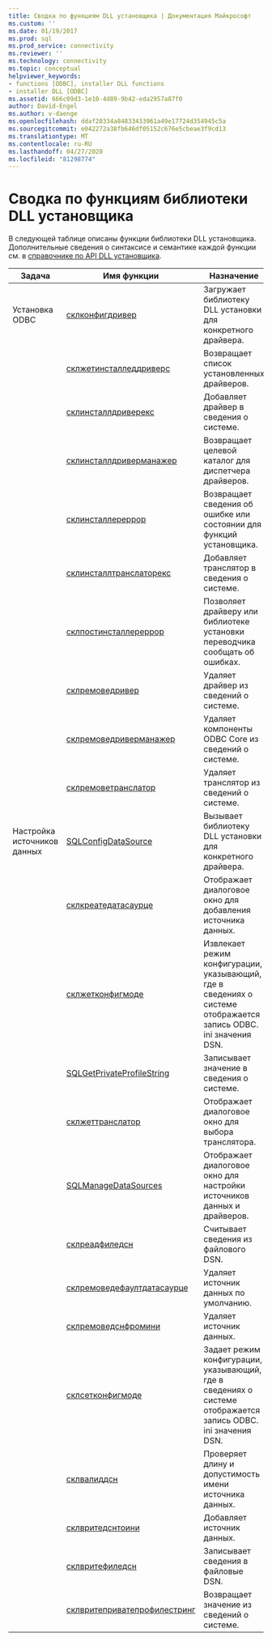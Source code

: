 ```yaml
---
title: Сводка по функциям DLL установщика | Документация Майкрософт
ms.custom: ''
ms.date: 01/19/2017
ms.prod: sql
ms.prod_service: connectivity
ms.reviewer: ''
ms.technology: connectivity
ms.topic: conceptual
helpviewer_keywords:
- functions [ODBC], installer DLL functions
- installer DLL [ODBC]
ms.assetid: 666c09d3-1e10-4d89-9b42-eda2957a87f0
author: David-Engel
ms.author: v-daenge
ms.openlocfilehash: ddaf20334a84833433961a49e17724d354945c5a
ms.sourcegitcommit: e042272a38fb646df05152c676e5cbeae3f9cd13
ms.translationtype: MT
ms.contentlocale: ru-RU
ms.lasthandoff: 04/27/2020
ms.locfileid: "81298774"
---
```

# <a name="installer-dll-function-summary"></a>Сводка по функциям библиотеки DLL установщика
В следующей таблице описаны функции библиотеки DLL установщика. Дополнительные сведения о синтаксисе и семантике каждой функции см. в [справочнике по API DLL установщика](../../../odbc/reference/syntax/installer-dll-api-reference-function.md).  
  
|Задача|Имя функции|Назначение|  
|----------|-------------------|-------------|  
|Установка ODBC|[склконфигдривер](../../../odbc/reference/syntax/sqlconfigdriver-function.md)|Загружает библиотеку DLL установки для конкретного драйвера.|  
||[склжетинсталледдриверс](../../../odbc/reference/syntax/sqlgetinstalleddrivers-function.md)|Возвращает список установленных драйверов.|  
||[склинсталлдриверекс](../../../odbc/reference/syntax/sqlinstalldriverex-function.md)|Добавляет драйвер в сведения о системе.|  
||[склинсталлдриверманажер](../../../odbc/reference/syntax/sqlinstalldrivermanager-function.md)|Возвращает целевой каталог для диспетчера драйверов.|  
||[склинсталлереррор](../../../odbc/reference/syntax/sqlinstallererror-function.md)|Возвращает сведения об ошибке или состоянии для функций установщика.|  
||[склинсталлтранслаторекс](../../../odbc/reference/syntax/sqlinstalltranslatorex-function.md)|Добавляет транслятор в сведения о системе.|  
||[склпостинсталлереррор](../../../odbc/reference/syntax/sqlpostinstallererror-function.md)|Позволяет драйверу или библиотеке установки переводчика сообщать об ошибках.|  
||[склремоведривер](../../../odbc/reference/syntax/sqlremovedriver-function.md)|Удаляет драйвер из сведений о системе.|  
||[склремоведриверманажер](../../../odbc/reference/syntax/sqlremovedrivermanager-function.md)|Удаляет компоненты ODBC Core из сведений о системе.|  
||[склремоветранслатор](../../../odbc/reference/syntax/sqlremovetranslator-function.md)|Удаляет транслятор из сведений о системе.|  
|Настройка источников данных|[SQLConfigDataSource](../../../odbc/reference/syntax/sqlconfigdatasource-function.md)|Вызывает библиотеку DLL установки для конкретного драйвера.|  
||[склкреатедатасаурце](../../../odbc/reference/syntax/sqlcreatedatasource-function.md)|Отображает диалоговое окно для добавления источника данных.|  
||[склжетконфигмоде](../../../odbc/reference/syntax/sqlgetconfigmode-function.md)|Извлекает режим конфигурации, указывающий, где в сведениях о системе отображается запись ODBC. ini значения DSN.|  
||[SQLGetPrivateProfileString](../../../odbc/reference/syntax/sqlgetprivateprofilestring-function.md)|Записывает значение в сведения о системе.|  
||[склжеттранслатор](../../../odbc/reference/syntax/sqlgettranslator-function.md)|Отображает диалоговое окно для выбора транслятора.|  
||[SQLManageDataSources](../../../odbc/reference/syntax/sqlmanagedatasources.md)|Отображает диалоговое окно для настройки источников данных и драйверов.|  
||[склреадфиледсн](../../../odbc/reference/syntax/sqlreadfiledsn-function.md)|Считывает сведения из файлового DSN.|  
||[склремоведефаултдатасаурце](../../../odbc/reference/syntax/sqlremovedefaultdatasource-function.md)|Удаляет источник данных по умолчанию.|  
||[склремоведснфромини](../../../odbc/reference/syntax/sqlremovedsnfromini-function.md)|Удаляет источник данных.|  
||[склсетконфигмоде](../../../odbc/reference/syntax/sqlsetconfigmode-function.md)|Задает режим конфигурации, указывающий, где в сведениях о системе отображается запись ODBC. ini значения DSN.|  
||[склвалиддсн](../../../odbc/reference/syntax/sqlvaliddsn-function.md)|Проверяет длину и допустимость имени источника данных.|  
||[склвритедснтоини](../../../odbc/reference/syntax/sqlwritedsntoini-function.md)|Добавляет источник данных.|  
||[склвритефиледсн](../../../odbc/reference/syntax/sqlwritefiledsn-function.md)|Записывает сведения в файловые DSN.|  
||[склвритеприватепрофилестринг](../../../odbc/reference/syntax/sqlwriteprivateprofilestring-function.md)|Возвращает значение из сведений о системе.|
